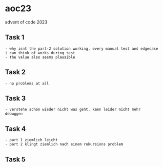 # aoc23
advent of code 2023

## Task 1
    - why isnt the part-2 solution working, every manual test and edgecase i can think of works during test
    - the value also seems plausible
## Task 2
    - no problems at all
## Task 3
    - verstehe schon wieder nicht was geht, kann leider nicht mehr debuggen
## Task 4
    - part 1 ziemlich leicht
    - part 2 klingt ziemlich nach einem rekursions problem
## Task 5
